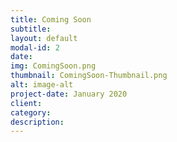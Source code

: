 ```yaml
---
title: Coming Soon
subtitle: 
layout: default
modal-id: 2
date: 
img: ComingSoon.png
thumbnail: ComingSoon-Thumbnail.png
alt: image-alt
project-date: January 2020
client: 
category: 
description: 
---
```

